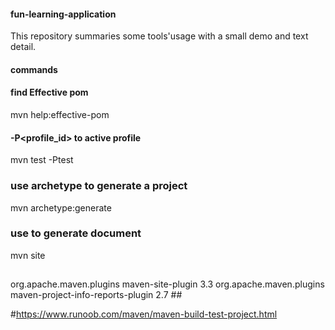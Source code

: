 #### fun-learning-application
This repository summaries some tools'usage with a small demo and text detail.

#### commands
#### find Effective pom
mvn help:effective-pom

#### -P<profile_id> to active profile
mvn test -Ptest 

### use archetype to generate a project
mvn archetype:generate 

### use to generate document
mvn site 


##
<build>
  <pluginManagement>
      <plugins>
          <plugin>
            <groupId>org.apache.maven.plugins</groupId>
            <artifactId>maven-site-plugin</artifactId>
            <version>3.3</version>
          </plugin>
          <plugin>
            <groupId>org.apache.maven.plugins</groupId>
            <artifactId>maven-project-info-reports-plugin</artifactId>
            <version>2.7</version>
          </plugin>
      </plugins>
      </pluginManagement>
  </build>
  ##

#https://www.runoob.com/maven/maven-build-test-project.html

